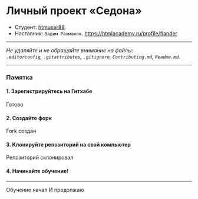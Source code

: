 # Личный проект «Седона»

* Студент: [htmuser88](https://up.htmlacademy.ru/htmlcss-individual/1/user/2423781).
* Наставник: `Вадим Рахманов`.
https://htmlacademy.ru/profile/flander

---

_Не удаляйте и не обращайте внимание на файлы:_<br>
_`.editorconfig`, `.gitattributes`, `.gitignore`, `Contributing.md`, `Readme.md`._

---

### Памятка

#### 1. Зарегистрируйтесь на Гитхабе

Готово

#### 2. Создайте форк

Fork создан

#### 3. Клонируйте репозиторий на свой компьютер

Репозиторий склонировал

#### 4. Начинайте обучение!

---

Обучение начал
И продолжаю
